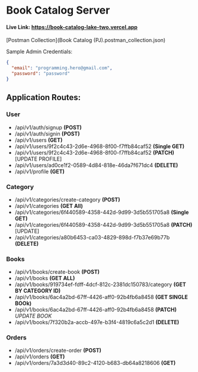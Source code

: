 # Book Catalog Server

#### Live Link: https://book-catalog-lake-two.vercel.app

[Postman Collection](Book Catalog (PJ).postman_collection.json)

Sample Admin Credentials:

```json
{
  "email": "programming.hero@gmail.com",
  "password": "password"
}
```

## Application Routes:

### User

- /api/v1/auth/signup **(POST)**
- /api/v1/auth/signin **(POST)**
- /api/v1/users **(GET)**
- /api/v1/users/9f2c4c43-2d6e-4968-8f00-f7ffb84caf52 **(Single GET)**
- /api/v1/users/9f2c4c43-2d6e-4968-8f00-f7ffb84caf52 **(PATCH)** [UPDATE PROFILE]
- /api/v1/users/ad0ce1f2-0589-4d84-818e-46da7f671dc4 **(DELETE)**
- /api/v1/profile **(GET)**

### Category

- /api/v1/categories/create-category **(POST)**
- /api/v1/categories **(GET All)**
- /api/v1/categories/6f440589-4358-442d-9d99-3d5b551705a8 **(Single GET)**
- /api/v1/categories/6f440589-4358-442d-9d99-3d5b551705a8 **(PATCH)** [UPDATE]
- /api/v1/categories/a80b6453-ca03-4829-898d-f7b37e69b77b **(DELETE)**

### Books

- /api/v1/books/create-book **(POST)**
- /api/v1/books **(GET ALL)**
- /api/v1/books/919734ef-fdff-4dcf-812c-2381dc150783/category **(GET BY CATEGORY ID)**
- /api/v1/books/6ac4a2bd-67ff-4426-aff0-92b4fb6a8458 **(GET SINGLE BOOk)**
- /api/v1/books/6ac4a2bd-67ff-4426-aff0-92b4fb6a8458 **(PATCH)** _UPDATE BOOK_
- /api/v1/books/7f320b2a-accb-497e-b3f4-4819c6a5c2d1 **(DELETE)**

### Orders

- /api/v1/orders/create-order **(POST)**
- /api/v1/orders **(GET)**
- /api/v1/orders/7a3d3d40-89c2-4120-b683-db64a8218606 **(GET)**
